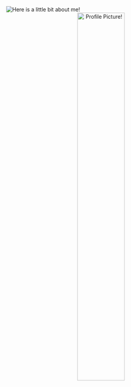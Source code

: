 <img src="https://github.com/VaibhavKothi/VaibhavKothi/blob/master/output.gif" alt="Here is a little bit about me!" />
<div align="center">
  <img width="50%" src="http://vaibhav.wtf/Assets/loading.gif" alt="Profile Picture!" />
</div>

